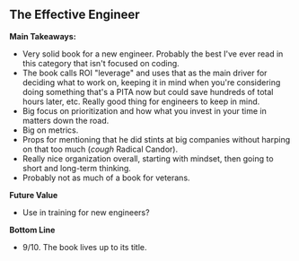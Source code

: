 ## The Effective Engineer

**Main Takeaways:**
- Very solid book for a new engineer. Probably the best I've ever read in this category that isn't focused on coding.
- The book calls ROI "leverage" and uses that as the main driver for deciding what to work on, keeping it in mind when you're considering doing something that's a PITA now but could save hundreds of total hours later, etc. Really good thing for engineers to keep in mind.
- Big focus on prioritization and how what you invest in your time in matters down the road.
- Big on metrics.
- Props for mentioning that he did stints at big companies without harping on that too much (*cough* Radical Candor).
- Really nice organization overall, starting with mindset, then going to short and long-term thinking.
- Probably not as much of a book for veterans.


**Future Value**
- Use in training for new engineers?

**Bottom Line**
- 9/10. The book lives up to its title. 
<!--stackedit_data:
eyJoaXN0b3J5IjpbLTExMTIzMzY4OTIsMTkzNTI4NTg4Myw1Nz
Q3NzcwNTIsLTMzNjg0MjA5NiwtMTAwNzQwMTQzNSwtMjQyNTM4
NTcwLDE4NTM4ODY4NzQsNzcwNDk0MjUzLDI5MjAxNDI1MSwxND
gyMzEyMzIwXX0=
-->